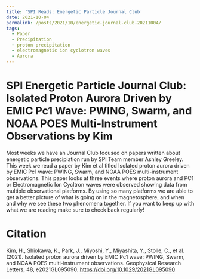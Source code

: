 ```yaml
---
title: 'SPI Reads: Energetic Particle Journal Club'
date: 2021-10-04
permalink: /posts/2021/10/energetic-journal-club-20211004/
tags:
  - Paper
  - Precipitation
  - proton precipitation
  - electromagnetic ion cyclotron waves
  - Aurora
---
```


SPI Energetic Particle Journal Club: Isolated Proton Aurora Driven by EMIC Pc1 Wave: PWING, Swarm, and NOAA POES Multi-Instrument Observations by Kim 
====
Most weeks we have an Journal Club focused on papers written about energetic particle precipiation run by SPI Team member Ashley Greeley. This week we read a paper by Kim et al titled Isolated proton aurora driven by EMIC Pc1 wave: PWING, Swarm, and NOAA POES multi-instrument observations. This paper looks at three events where proton aurora and PC1 or Electromagnetic Ion Cycltron waves were observed showing data from multiple observational platforms. By using so many platforms we are able to get a better picture of what is going on in the magnetosphere, and when and why we see these two phenomena together. If you want to keep up with what we are reading make sure to check back regularly! 


Citation
====
Kim, H., Shiokawa, K., Park, J., Miyoshi, Y., Miyashita, Y., Stolle, C., et al. (2021). Isolated proton aurora driven by EMIC Pc1 wave: PWING, Swarm, and NOAA POES multi-instrument observations. Geophysical Research Letters, 48, e2021GL095090. https://doi.org/10.1029/2021GL095090
